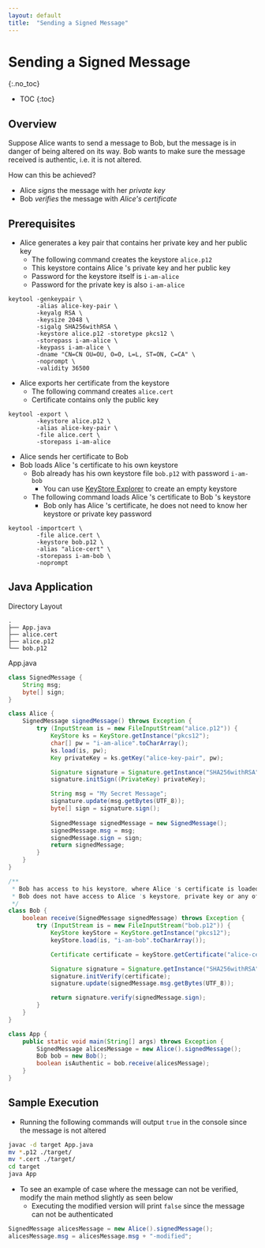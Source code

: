 ```yaml
---
layout: default
title:  "Sending a Signed Message"
---
```


# Sending a Signed Message
{:.no_toc}

* TOC
{:toc}

## Overview
Suppose Alice wants to send a message to Bob, but the message is in danger of being altered on its way. Bob wants to make sure the message received is authentic, i.e. it is not altered. 

How can this be achieved? 
- Alice _signs_ the message with her _private key_
- Bob _verifies_ the message with _Alice's certificate_

## Prerequisites
- Alice generates a key pair that contains her private key and her public key
  - The following command creates the keystore `alice.p12`
  - This keystore contains Alice 's private key and her public key
  - Password for the keystore itself is `i-am-alice`
  - Password for the private key is also `i-am-alice`

```plaintext
keytool -genkeypair \
        -alias alice-key-pair \
        -keyalg RSA \ 
        -keysize 2048 \
        -sigalg SHA256withRSA \
        -keystore alice.p12 -storetype pkcs12 \ 
        -storepass i-am-alice \
        -keypass i-am-alice \
        -dname "CN=CN OU=OU, O=O, L=L, ST=ON, C=CA" \
        -noprompt \
        -validity 36500
```

- Alice exports her certificate from the keystore
  - The following command creates `alice.cert`
  - Certificate contains only the public key

```plaintext
keytool -export \
        -keystore alice.p12 \
        -alias alice-key-pair \
        -file alice.cert \
        -storepass i-am-alice
```

- Alice sends her certificate to Bob
- Bob loads Alice 's certificate to his own keystore
  - Bob already has his own keystore file `bob.p12` with password `i-am-bob`
    - You can use [KeyStore Explorer](https://keystore-explorer.org/) to create an empty keystore
  - The following command loads Alice 's certificate to Bob 's keystore
    - Bob only has Alice 's certificate, he does not need to know her keystore or private key password

```plaintext
keytool -importcert \
        -file alice.cert \
        -keystore bob.p12 \
        -alias "alice-cert" \
        -storepass i-am-bob \
        -noprompt
```

## Java Application
Directory Layout
```plaintext
.
├── App.java
├── alice.cert
├── alice.p12
└── bob.p12
```
App.java
```java
class SignedMessage {
    String msg;
    byte[] sign;
}

class Alice {
    SignedMessage signedMessage() throws Exception {
        try (InputStream is = new FileInputStream("alice.p12")) {
            KeyStore ks = KeyStore.getInstance("pkcs12");
            char[] pw = "i-am-alice".toCharArray();
            ks.load(is, pw);
            Key privateKey = ks.getKey("alice-key-pair", pw);

            Signature signature = Signature.getInstance("SHA256withRSA");
            signature.initSign((PrivateKey) privateKey);

            String msg = "My Secret Message";
            signature.update(msg.getBytes(UTF_8));
            byte[] sign = signature.sign();
            
            SignedMessage signedMessage = new SignedMessage();
            signedMessage.msg = msg;
            signedMessage.sign = sign;
            return signedMessage;
        }
    }
}

/**
 * Bob has access to his keystore, where Alice 's certificate is loaded.
 * Bob does not have access to Alice 's keystore, private key or any of her passwords.
 */
class Bob {
    boolean receive(SignedMessage signedMessage) throws Exception {
        try (InputStream is = new FileInputStream("bob.p12")) {
            KeyStore keyStore = KeyStore.getInstance("pkcs12");
            keyStore.load(is, "i-am-bob".toCharArray());

            Certificate certificate = keyStore.getCertificate("alice-cert");

            Signature signature = Signature.getInstance("SHA256withRSA");
            signature.initVerify(certificate);
            signature.update(signedMessage.msg.getBytes(UTF_8));

            return signature.verify(signedMessage.sign);
        }
    }
}

class App {
    public static void main(String[] args) throws Exception {
        SignedMessage alicesMessage = new Alice().signedMessage();
        Bob bob = new Bob();
        boolean isAuthentic = bob.receive(alicesMessage);
    }
}
```

## Sample Execution
- Running the following commands will output `true` in the console since the message is not altered
```bash
javac -d target App.java
mv *.p12 ./target/
mv *.cert ./target/
cd target
java App
```

- To see an example of case where the message can not be verified, modify the main method slightly as seen below
  - Executing the modified version will print `false` since the message can not be authenticated
```java
SignedMessage alicesMessage = new Alice().signedMessage();
alicesMessage.msg = alicesMessage.msg + "-modified";
```
